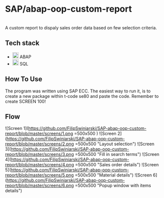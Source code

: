 # SAP/abap-oop-custom-report
</br>
A custom report to dispaly sales order data based on few selection criteria.

## Tech stack
 -  <img src='https://www.radicaltechnologies.co.in/wp-content/uploads/2016/07/SAP-ABAP.jpg' height='20' alt='SAP ABAP' /> ABAP 
 -  <img src='https://w7.pngwing.com/pngs/167/148/png-transparent-microsoft-azure-sql-database-microsoft-sql-server-database-blue-text-logo.png' height='20' alt='SQL'/> SQL
## How To Use

The program was written using SAP ECC. The easiest way to run it, is to create a new package within t-code se80 and paste the code. Remember to create SCREEN 100!

## Flow

![Screen 1](https://github.com/FilipSwiniarski/SAP-abap-oop-custom-report/blob/master/screens/1.png =500x500 ) 
![Screen 2](https://github.com/FilipSwiniarski/SAP-abap-oop-custom-report/blob/master/screens/2.png =500x500 "Layout selection") 
![Screen 3](https://github.com/FilipSwiniarski/SAP-abap-oop-custom-report/blob/master/screens/3.png =500x500 "Fill in search terms") 
![Screen 4](https://github.com/FilipSwiniarski/SAP-abap-oop-custom-report/blob/master/screens/4.png =500x500 "Sales order details") 
![Screen 5](https://github.com/FilipSwiniarski/SAP-abap-oop-custom-report/blob/master/screens/5.png =500x500 "Material details") 
![Screen 6](https://github.com/FilipSwiniarski/SAP-abap-oop-custom-report/blob/master/screens/6.png =500x500 "Popup window with items details") 
